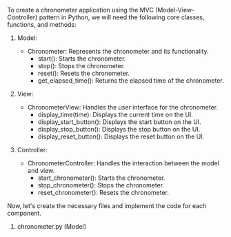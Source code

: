 To create a chronometer application using the MVC (Model-View-Controller) pattern in Python, we will need the following core classes, functions, and methods:

1. Model:
   - Chronometer: Represents the chronometer and its functionality.
     - start(): Starts the chronometer.
     - stop(): Stops the chronometer.
     - reset(): Resets the chronometer.
     - get_elapsed_time(): Returns the elapsed time of the chronometer.

2. View:
   - ChronometerView: Handles the user interface for the chronometer.
     - display_time(time): Displays the current time on the UI.
     - display_start_button(): Displays the start button on the UI.
     - display_stop_button(): Displays the stop button on the UI.
     - display_reset_button(): Displays the reset button on the UI.

3. Controller:
   - ChronometerController: Handles the interaction between the model and view.
     - start_chronometer(): Starts the chronometer.
     - stop_chronometer(): Stops the chronometer.
     - reset_chronometer(): Resets the chronometer.

Now, let's create the necessary files and implement the code for each component.

1. chronometer.py (Model)

